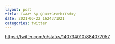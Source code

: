 ```yaml
--- 
layout: post 
title: Tweet by @JustStocksToday 
date: 2021-06-22 1624371021 
categories: twitter 
--- 
```

https://twitter.com/o/status/1407340107884077057